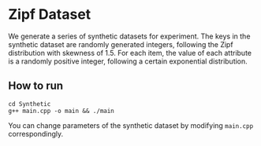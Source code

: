 # Zipf Dataset

We generate a series of synthetic datasets for experiment. The keys in the synthetic dataset are randomly generated integers, following the Zipf distribution with skewness of 1.5. For each item, the value of each attribute is a randomly positive integer, following a certain exponential distribution.

## How to run

```
cd Synthetic
g++ main.cpp -o main && ./main
```

You can change parameters of the synthetic dataset by modifying `main.cpp` correspondingly.
